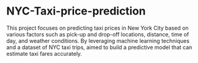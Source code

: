 # NYC-Taxi-price-prediction
This project focuses on predicting taxi prices in New York City based on various factors such as pick-up and drop-off locations, distance, time of day, and weather conditions. By leveraging machine learning techniques and a dataset of NYC taxi trips, aimed to build a predictive model that can estimate taxi fares accurately.
